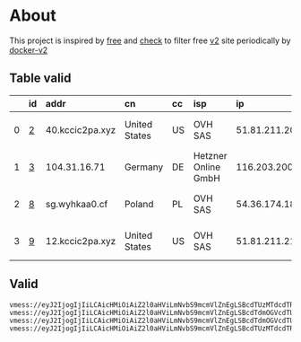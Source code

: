 
# About

This project is inspired by [free](https://github.com/freefq/free) and [check](https://github.com/yeahwu/check) to filter free [v2](https://github.com/v2fly/v2ray-core) site periodically by [docker-v2](https://hub.docker.com/r/v2ray/official)

    

## Table valid
|    | id                 | addr            | cn            | cc   | isp                 | ip              | chatgpt          |
|---:|:-------------------|:----------------|:--------------|:-----|:--------------------|:----------------|:-----------------|
|  0 | [2](config/2.json) | 40.kccic2pa.xyz | United States | US   | OVH SAS             | 51.81.211.205   | Yes (Region: US) |
|  1 | [3](config/3.json) | 104.31.16.71    | Germany       | DE   | Hetzner Online GmbH | 116.203.200.107 | Yes (Region: DE) |
|  2 | [8](config/8.json) | sg.wyhkaa0.cf   | Poland        | PL   | OVH SAS             | 54.36.174.181   | Yes (Region: FR) |
|  3 | [9](config/9.json) | 12.kccic2pa.xyz | United States | US   | OVH SAS             | 51.81.211.217   | Yes (Region: US) |

## Valid
```
vmess://eyJ2IjogIjIiLCAicHMiOiAiZ2l0aHViLmNvbS9mcmVlZnEgLSBcdTUzMTdcdTRlYWNcdTVlMDJcdTc5ZmJcdTUyYTggMiIsICJhZGQiOiAiNDAua2NjaWMycGEueHl6IiwgInBvcnQiOiAiNTAwNDAiLCAidHlwZSI6ICJub25lIiwgImlkIjogImEzMTBmYTc5LTYzZGUtNDA4Zi05MmQ1LTMzODVhMDhhNzA2MSIsICJhaWQiOiAiMCIsICJuZXQiOiAidGNwIiwgInBhdGgiOiAiLyIsICJob3N0IjogIjQwLmtjY2ljMnBhLnh5eiIsICJ0bHMiOiAiIn0=
vmess://eyJ2IjogIjIiLCAicHMiOiAiZ2l0aHViLmNvbS9mcmVlZnEgLSBcdTdmOGVcdTU2ZmRDbG91ZEZsYXJlXHU1MTZjXHU1M2Y4Q0ROXHU4MjgyXHU3MGI5IDMiLCAiYWRkIjogIjEwNC4zMS4xNi43MSIsICJwb3J0IjogMjA4MywgImlkIjogIjE1YmYwZGI0LWZiZmYtNDZkMC1hNDg2LWI2ZTRhOWU3NGE5MSIsICJhaWQiOiAwLCAic2N5IjogImF1dG8iLCAibmV0IjogIndzIiwgImhvc3QiOiAiZ2VybWFueS1vbmUucG9ydDg4OC5zaXRlIiwgInBhdGgiOiAiLyIsICJ0bHMiOiAidGxzIn0=
vmess://eyJ2IjogIjIiLCAicHMiOiAiZ2l0aHViLmNvbS9mcmVlZnEgLSBcdTdmOGVcdTU2ZmRDbG91ZEZsYXJlXHU1MTZjXHU1M2Y4Q0ROXHU4MjgyXHU3MGI5IDgiLCAiYWRkIjogInNnLnd5aGthYTAuY2YiLCAicG9ydCI6IDgwLCAiaWQiOiAiMGJhMjhjMDUtN2JkOS00Y2FkLWMzMjktNDgyMzg2YThlN2EzIiwgImFpZCI6IDAsICJzY3kiOiAiYXV0byIsICJuZXQiOiAid3MiLCAiaG9zdCI6ICJzZy53eWhrYWEwLmNmIiwgInBhdGgiOiAiL1RHOkBoa2FhMCIsICJ0bHMiOiAiIn0=
vmess://eyJ2IjogIjIiLCAicHMiOiAiZ2l0aHViLmNvbS9mcmVlZnEgLSBcdTUzMTdcdTRlYWNcdTVlMDJcdTc5ZmJcdTUyYTggOSIsICJhZGQiOiAiMTIua2NjaWMycGEueHl6IiwgInBvcnQiOiAiNTAwMTIiLCAidHlwZSI6ICJub25lIiwgImlkIjogImEzMTBmYTc5LTYzZGUtNDA4Zi05MmQ1LTMzODVhMDhhNzA2MSIsICJhaWQiOiAiMCIsICJuZXQiOiAidGNwIiwgInBhdGgiOiAiL2J4c21pYW8iLCAiaG9zdCI6ICIxMi5rY2NpYzJwYS54eXoiLCAidGxzIjogIiJ9
```

